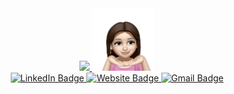 <div align="center">
  <a href="https://git.io/typing-svg">
    <img src="https://readme-typing-svg.herokuapp.com/?lines=Hello,+There!+👋;Nice+to+meet+you!&center=true&size=30">
  </a>

  <img src="src/assets/images/profile.png" style="width: 100px">

  <div id="badges">
    <a href="https://www.linkedin.com/in/kzaleskaa/">
      <img src="https://img.shields.io/badge/LinkedIn-blue?style=for-the-badge&logo=linkedin&logoColor=white" alt="LinkedIn Badge"/>
    </a>
    <a href="https://kzaleskaa.github.io">
      <img src="https://img.shields.io/badge/Portfolio-purple?style=for-the-badge&logo=google-chrome&logoColor=white" alt="Website Badge"/>
    </a>
    <a href="mailto:kzaleska416@gmail.com">
      <img src="https://img.shields.io/badge/Gmail-red?style=for-the-badge&logo=gmail&logoColor=white" alt="Gmail Badge"/>
    </a>
  </div>
</div>

